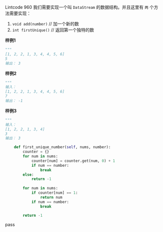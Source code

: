 Lintcode 960
我们需要实现一个叫 `DataStream` 的数据结构。并且这里有 `两` 个方法需要实现：

1. `void add(number)` // 加一个新的数
2. `int firstUnique()` // 返回第一个独特的数

**样例1**
```python
""" 
[1, 2, 2, 1, 3, 4, 4, 5, 6]
5
输出： 3
```
**样例2**
```python
"""
输入：
[1, 2, 2, 1, 3, 4, 4, 5, 6]
7
输出： -1
```
**样例3**
```python
"""
输入：
[1, 2, 2, 1, 3, 4]
3
输出： 3
```


```python
    def first_unique_number(self, nums, number):
        counter = {}
        for num in nums:
            counter[num] = counter.get(num, 0) + 1
            if num == number:
                break
        else:
            return -1
            
        for num in nums:
            if counter[num] == 1:
                return num
            if num == number:
                break

        return -1
```
pass